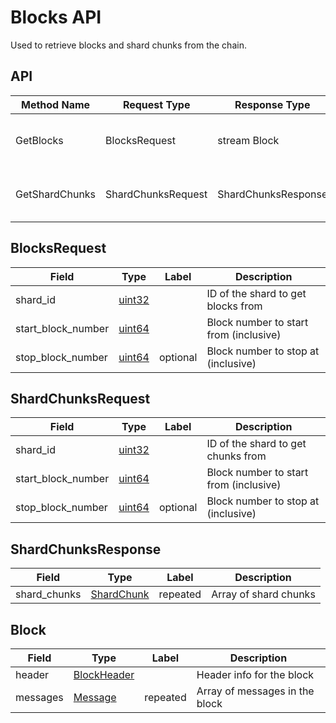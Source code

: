 # Blocks API

Used to retrieve blocks and shard chunks from the chain.

## API

| Method Name     | Request Type         | Response Type        | Description                                     |
| --------------- | -------------------- | -------------------- | ----------------------------------------------- |
| GetBlocks       | BlocksRequest        | stream Block         | Returns a stream of blocks for a given shard    |
| GetShardChunks  | ShardChunksRequest   | ShardChunksResponse  | Returns chunks of serialized block data         |

## BlocksRequest

| Field              | Type              | Label    | Description                              |
| ------------------ | ----------------- | -------- | ---------------------------------------- |
| shard_id           | [uint32](#uint32) |          | ID of the shard to get blocks from       |
| start_block_number | [uint64](#uint64) |          | Block number to start from (inclusive)   |
| stop_block_number  | [uint64](#uint64) | optional | Block number to stop at (inclusive)      |

## ShardChunksRequest

| Field              | Type              | Label    | Description                              |
| ------------------ | ----------------- | -------- | ---------------------------------------- |
| shard_id           | [uint32](#uint32) |          | ID of the shard to get chunks from       |
| start_block_number | [uint64](#uint64) |          | Block number to start from (inclusive)   |
| stop_block_number  | [uint64](#uint64) | optional | Block number to stop at (inclusive)      |

## ShardChunksResponse

| Field        | Type                | Label    | Description             |
| ------------ | ------------------- | -------- | ----------------------- |
| shard_chunks | [ShardChunk](#)     | repeated | Array of shard chunks   |

## Block

| Field              | Type                      | Label    | Description                          |
| ------------------ | ------------------------- | -------- | ------------------------------------ |
| header             | [BlockHeader](#)          |          | Header info for the block            |
| messages           | [Message](#)              | repeated | Array of messages in the block       |
